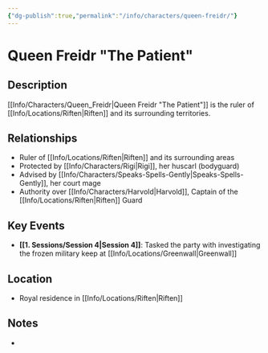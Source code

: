 ```yaml
---
{"dg-publish":true,"permalink":"/info/characters/queen-freidr/"}
---
```


# Queen Freidr "The Patient"

## Description
[[Info/Characters/Queen_Freidr\|Queen Freidr "The Patient"]] is the ruler of [[Info/Locations/Riften\|Riften]] and its surrounding territories.

## Relationships
- Ruler of [[Info/Locations/Riften\|Riften]] and its surrounding areas
- Protected by [[Info/Characters/Rigi\|Rigi]], her huscarl (bodyguard)
- Advised by [[Info/Characters/Speaks-Spells-Gently\|Speaks-Spells-Gently]], her court mage
- Authority over [[Info/Characters/Harvold\|Harvold]], Captain of the [[Info/Locations/Riften\|Riften]] Guard

## Key Events
- **[[1. Sessions/Session 4\|Session 4]]**: Tasked the party with investigating the frozen military keep at [[Info/Locations/Greenwall\|Greenwall]]

## Location
- Royal residence in [[Info/Locations/Riften\|Riften]]

## Notes
- 